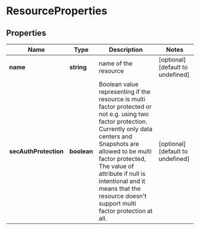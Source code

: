 # ResourceProperties

## Properties
| Name | Type | Description | Notes |
| ------------ | ------------- | ------------- | ------------- |
| **name** | **string** | name of the resource | [optional] [default to undefined] |
| **secAuthProtection** | **boolean** | Boolean value representing if the resource is multi factor protected or not e.g. using two factor protection. Currently only data centers and Snapshots are allowed to be multi factor protected, The value of attribute if null is intentional and it means that the resource doesn\'t support multi factor protection at all. | [optional] [default to undefined] |


